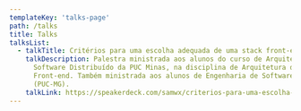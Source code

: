 ```yaml
---
templateKey: 'talks-page'
path: /talks
title: Talks
talksList:
  - talkTitle: Critérios para uma escolha adequada de uma stack front-end
    talkDescription: Palestra ministrada aos alunos do curso de Arquitetura de
      Software Distribuído da PUC Minas, na disciplina de Arquitetura de
      Front-end. Também ministrada aos alunos de Engenharia de Software
      (PUC-MG).
    talkLink: https://speakerdeck.com/samwx/criterios-para-uma-escolha-adequada-de-uma-stack-front-end
---
```

